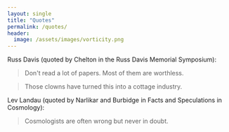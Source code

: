 ```yaml
---
layout: single
title: "Quotes"
permalink: /quotes/
header:
  image: /assets/images/vorticity.png
---
```


Russ Davis (quoted by Chelton in the Russ Davis Memorial Symposium):

>Don't read a lot of papers. Most of them are worthless. 

>Those clowns have turned this into a cottage industry.

Lev Landau (quoted by Narlikar and Burbidge in Facts and Speculations in Cosmology):

>Cosmologists are often wrong but never in doubt.
